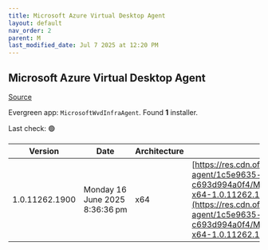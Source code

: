 ```yaml
---
title: Microsoft Azure Virtual Desktop Agent
layout: default
nav_order: 2
parent: M
last_modified_date: Jul 7 2025 at 12:20 PM
---
```


## Microsoft Azure Virtual Desktop Agent

[Source](https://learn.microsoft.com/en-us/azure/virtual-desktop/add-session-hosts-host-pool?tabs=portal%2Cgui#register-session-hosts-to-a-host-pool)

Evergreen app: `MicrosoftWvdInfraAgent`. Found **1** installer.

Last check: 🟢

| Version        | Date                           | Architecture | URI                                                                                                                                                                                                                                                                                                        |
| -------------- | ------------------------------ | ------------ | ---------------------------------------------------------------------------------------------------------------------------------------------------------------------------------------------------------------------------------------------------------------------------------------------------------- |
| 1.0.11262.1900 | Monday 16 June 2025 8:36:36 pm | x64          | [https://res.cdn.office.net/s01-remote-desktop-agent/1c5e9635-c208-4abf-86d8-c693d994a0f4/Microsoft.RDInfra.RDAgent.Installer-x64-1.0.11262.1900.msi](https://res.cdn.office.net/s01-remote-desktop-agent/1c5e9635-c208-4abf-86d8-c693d994a0f4/Microsoft.RDInfra.RDAgent.Installer-x64-1.0.11262.1900.msi) |
